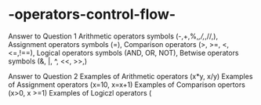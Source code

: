 # -operators-control-flow-
Answer to Question 1
Arithmetic operators symbols (-,+,%,*,/,*,//,), Assignment operators symbols (=), Comparison operators (>, >=, <, <=,!==), Logical operators symbols (AND, OR, NOT), Betwise operators symbols (&, |, ^, <<, >>,)

Answer to Question 2
Examples of Arithmetic operators (x*y, x/y)
Examples of Assignment operators (x=10, x=x+1)
Examples of Comparison opertors (x>0, x >=1)
Examples of Logiczl operators (

